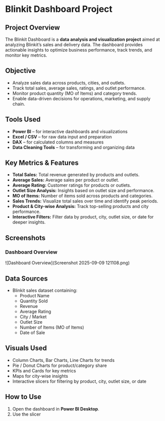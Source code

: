 # Blinkit Dashboard Project

## Project Overview
The Blinkit Dashboard is a **data analysis and visualization project** aimed at analyzing Blinkit’s sales and delivery data. The dashboard provides actionable insights to optimize business performance, track trends, and monitor key metrics.  

## Objective
- Analyze sales data across products, cities, and outlets.  
- Track total sales, average sales, ratings, and outlet performance.  
- Monitor product quantity (MO of Items) and category trends.  
- Enable data-driven decisions for operations, marketing, and supply chain.  

## Tools Used
- **Power BI** – for interactive dashboards and visualizations  
- **Excel / CSV** – for raw data input and preparation  
- **DAX** – for calculated columns and measures  
- **Data Cleaning Tools** – for transforming and organizing data  

## Key Metrics & Features
- **Total Sales:** Total revenue generated by products and outlets.  
- **Average Sales:** Average sales per product or outlet.  
- **Average Rating:** Customer ratings for products or outlets.  
- **Outlet Size Analysis:** Insights based on outlet size and performance.  
- **MO of Items:** Number of items sold across products and categories.  
- **Sales Trends:** Visualize total sales over time and identify peak periods.  
- **Product & City-wise Analysis:** Track top-selling products and city performance.  
- **Interactive Filters:** Filter data by product, city, outlet size, or date for deeper insights.  

## Screenshots
### Dashboard Overview
![Dashboard Overview](Screenshot 2025-09-09 121108.png)

## Data Sources
- Blinkit sales dataset containing:  
  - Product Name  
  - Quantity Sold  
  - Revenue  
  - Average Rating  
  - City / Market  
  - Outlet Size  
  - Number of Items (MO of Items)  
  - Date of Sale  

## Visuals Used
- Column Charts, Bar Charts, Line Charts for trends  
- Pie / Donut Charts for product/category share  
- KPIs and Cards for key metrics  
- Maps for city-wise insights  
- Interactive slicers for filtering by product, city, outlet size, or date  

## How to Use
1. Open the dashboard in **Power BI Desktop**.  
2. Use the slicer

